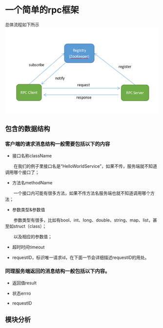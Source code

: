 # 一个简单的rpc框架
总体流程如下所示
![总体框架图](https://github.com/wabc1994/lxcRpc/blob/master/%E9%A1%B9%E7%9B%AE%E8%A7%A3%E9%87%8A/picture/rpc.png)

## 包含的数据结构
### 客户端的请求消息结构一般需要包括以下的内容 
- 接口名称className

　　在我们的例子里接口名是“HelloWorldService”，如果不传，服务端就不知道调用哪个接口了；

- 方法名methodName

　　一个接口内可能有很多方法，如果不传方法名服务端也就不知道调用哪个方法；

- 参数类型&参数值

　　参数类型有很多，比如有bool、int、long、double、string、map、list，甚至如struct（class）；

　　以及相应的参数值；

- 超时时间timeout

- requestID，标识唯一请求id，在下面一节会详细描述requestID的用处。

### 同理服务端返回的消息结构一般包括以下内容。

- 返回值result

- 状态errro

- requestID 

## 模块分析
